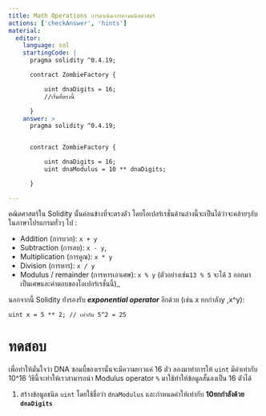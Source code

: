 ```yaml
---
title: Math Operations การดำเนินการทางคณิตศาสตร์
actions: ['checkAnswer', 'hints']
material:
  editor:
    language: sol
    startingCode: |
      pragma solidity ^0.4.19;

      contract ZombieFactory {

          uint dnaDigits = 16;
          //เริ่มที่ตรงนี้

      }
    answer: >
      pragma solidity ^0.4.19;


      contract ZombieFactory {

          uint dnaDigits = 16;
          uint dnaModulus = 10 ** dnaDigits;

      }

---
```


คณิตศาสตร์ใน Solidity นั้นค่อนข้างที่จะตรงตัว โดยโอเปอร์เรชั่นด้านล่างนี้จะเป็นได้ว่าจะคล้ายๆกับในภาษาโปรแกรมทั่วๆ ไป :

* Addition (การบวก): `x + y`
* Subtraction (การลบ): `x - y`,
* Multiplication (การคูณ): `x * y`
* Division (การหาร): `x / y`
* Modulus / remainder (การหารเอาเศษ): `x % y`  (ตัวอย่างเช่น`13 % 5` จะได้ `3` ออกมาเป็นเศษและคำตอบของโอเปอร์เรชั่นนี้)_

นอกจากนี้ Solidity ยังรองรับ ***exponential operator***  อีกด้วย (เช่น x ยกกำลังy ,x^y):

```
uint x = 5 ** 2; // เท่ากับ 5^2 = 25
```

# ทดสอบ

เพื่อทำให้มั่นใจว่า DNA ซอมบี้ของเรานั้นจะมีความยาวแค่ 16 ตัว ลองมาทำการให้ `uint` มีค่าเท่ากับ 10^16 วิธีนี้จะทำให้เราสามารถนำ Modulus operator `%` มาใช้ทำให้ข้อมูลสั้นลงเป็น 16 ตัวได้

1. สร้างข้อมูลชนิด `uint` โดยใช้ชื่อว่า `dnaModulus` และกำหนดค่าให้เท่ากับ **10ยกกำลังด้วย `dnaDigits`**

